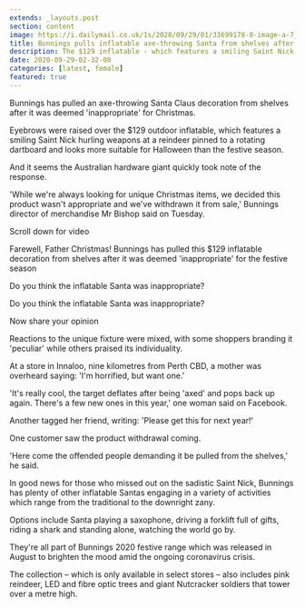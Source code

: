 ```yaml
---
extends: _layouts.post
section: content
image: https://i.dailymail.co.uk/1s/2020/09/29/01/33699178-0-image-a-7_1601338346505.jpg 
title: Bunnings pulls inflatable axe-throwing Santa from shelves after it was deemed inappropriate 
description: The $129 inflatable - which features a smiling Saint Nick hurling weapons at a reindeer pinned to a rotating dart board - looked more suitable for Halloween than the festive season. 
date: 2020-09-29-02-32-08 
categories: [latest, female] 
featured: true 
--- 
```

Bunnings has pulled an axe-throwing Santa Claus decoration from shelves after it was deemed 'inappropriate' for Christmas.

Eyebrows were raised over the $129 outdoor inflatable, which features a smiling Saint Nick hurling weapons at a reindeer pinned to a rotating dartboard and looks more suitable for Halloween than the festive season.

And it seems the Australian hardware giant quickly took note of the response.

'While we're always looking for unique Christmas items, we decided this product wasn't appropriate and we've withdrawn it from sale,' Bunnings director of merchandise Mr Bishop said on Tuesday.

Scroll down for video

Farewell, Father Christmas! Bunnings has pulled this $129 inflatable decoration from shelves after it was deemed 'inappropriate' for the festive season

 Do you think the inflatable Santa was inappropriate? 

 Do you think the inflatable Santa was inappropriate? 

Now share your opinion

Reactions to the unique fixture were mixed, with some shoppers branding it 'peculiar' while others praised its individuality.

At a store in Innaloo, nine kilometres from Perth CBD, a mother was overheard saying: 'I'm horrified, but want one.'

'It's really cool, the target deflates after being 'axed' and pops back up again. There's a few new ones in this year,' one woman said on Facebook.

Another tagged her friend, writing: 'Please get this for next year!'  

One customer saw the product withdrawal coming.

'Here come the offended people demanding it be pulled from the shelves,' he said.

In good news for those who missed out on the sadistic Saint Nick, Bunnings has plenty of other inflatable Santas engaging in a variety of activities which range from the traditional to the downright zany.

Options include Santa playing a saxophone, driving a forklift full of gifts, riding a shark and standing alone, watching the world go by.

They're all part of Bunnings 2020 festive range which was released in August to brighten the mood amid the ongoing coronavirus crisis.

The collection – which is only available in select stores – also includes pink reindeer, LED and fibre optic trees and giant Nutcracker soldiers that tower over a metre high.

